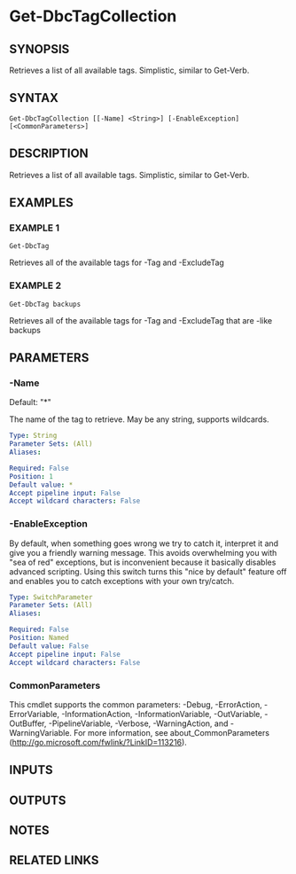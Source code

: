 # Get-DbcTagCollection

## SYNOPSIS
Retrieves a list of all available tags.
Simplistic, similar to Get-Verb.

## SYNTAX

```
Get-DbcTagCollection [[-Name] <String>] [-EnableException] [<CommonParameters>]
```

## DESCRIPTION
Retrieves a list of all available tags.
Simplistic, similar to Get-Verb.

## EXAMPLES

### EXAMPLE 1
```
Get-DbcTag
```

Retrieves all of the available tags for -Tag and -ExcludeTag

### EXAMPLE 2
```
Get-DbcTag backups
```

Retrieves all of the available tags for -Tag and -ExcludeTag that are -like backups

## PARAMETERS

### -Name
Default: "*"

The name of the tag to retrieve.
May be any string, supports wildcards.

```yaml
Type: String
Parameter Sets: (All)
Aliases:

Required: False
Position: 1
Default value: *
Accept pipeline input: False
Accept wildcard characters: False
```

### -EnableException
By default, when something goes wrong we try to catch it, interpret it and give you a friendly warning message.
This avoids overwhelming you with "sea of red" exceptions, but is inconvenient because it basically disables advanced scripting.
Using this switch turns this "nice by default" feature off and enables you to catch exceptions with your own try/catch.

```yaml
Type: SwitchParameter
Parameter Sets: (All)
Aliases:

Required: False
Position: Named
Default value: False
Accept pipeline input: False
Accept wildcard characters: False
```

### CommonParameters
This cmdlet supports the common parameters: -Debug, -ErrorAction, -ErrorVariable, -InformationAction, -InformationVariable, -OutVariable, -OutBuffer, -PipelineVariable, -Verbose, -WarningAction, and -WarningVariable.
For more information, see about_CommonParameters (http://go.microsoft.com/fwlink/?LinkID=113216).

## INPUTS

## OUTPUTS

## NOTES

## RELATED LINKS
